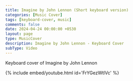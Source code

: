 ```yaml
--- 
title: Imagine by John Lennon (Short keyboard version)
categories: [Music Cover]
tags: [keyboard-cover, music]
comments: false
date: 2024-04-24 00:00:00 +0530
layout: page
type: MusicCover
description: Imagine by John Lennon - Keyboard Cover
subType: Video 
---
```


Keyboard cover of Imagine by John Lennon

<!-- [![IMAGE ALT TEXT HERE](https://img.youtube.com/vi/yNwC4E_Pshc/0.jpg)](https://www.youtube.com/watch?v=FrYGezWtlVc) -->

{% include embed/youtube.html id='FrYGezWtlVc' %}
